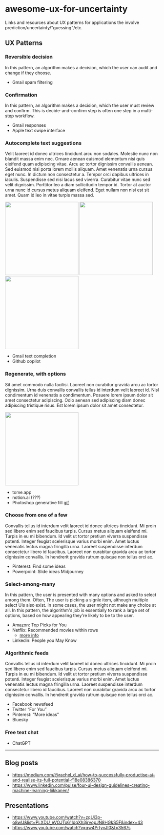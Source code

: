 # awesome-ux-for-uncertainty
Links and resources about UX patterns for applications the involve prediction/uncertainty/"guessing"/etc.


## UX Patterns

### Reversible decision
In this pattern, an algorithm makes a decision, which the user can audit and change if they choose.

* Gmail spam filtering

### Confirmation
In this pattern, an algorithm makes a decision, which the user must review and confirm. This is decide-and-confirm step is often one step in a multi-step workflow.

* Gmail responses
* Apple text swipe interface

### Autocomplete text suggestions
Velit laoreet id donec ultrices tincidunt arcu non sodales. Molestie nunc non blandit massa enim nec. Ornare aenean euismod elementum nisi quis eleifend quam adipiscing vitae. Arcu ac tortor dignissim convallis aenean. Sed euismod nisi porta lorem mollis aliquam. Amet venenatis urna cursus eget nunc. In dictum non consectetur a. Tempor orci dapibus ultrices in iaculis. Suspendisse sed nisi lacus sed viverra. Curabitur vitae nunc sed velit dignissim. Porttitor leo a diam sollicitudin tempor id. Tortor at auctor urna nunc id cursus metus aliquam eleifend. Eget nullam non nisi est sit amet. Quam id leo in vitae turpis massa sed.

<img src="https://media.giphy.com/media/vFKqnCdLPNOKc/giphy.gif" width="240"> <img src="https://media.giphy.com/media/vFKqnCdLPNOKc/giphy.gif" width="240"> <img src="https://media.giphy.com/media/vFKqnCdLPNOKc/giphy.gif" width="240">

* Gmail text completion
* Github copilot

### Regenerate, with options
Sit amet commodo nulla facilisi. Laoreet non curabitur gravida arcu ac tortor dignissim. Urna duis convallis convallis tellus id interdum velit laoreet id. Nisl condimentum id venenatis a condimentum. Posuere lorem ipsum dolor sit amet consectetur adipiscing. Odio aenean sed adipiscing diam donec adipiscing tristique risus. Est lorem ipsum dolor sit amet consectetur.

<img src="https://www.geekseller.com/wp-content/uploads/2023/05/ADOBE-REMOVE-BG.gif" width="240">

* tome.app
* notion.ai (???)
* Photoshop generative fill [gif](https://www.geekseller.com/wp-content/uploads/2023/05/ADOBE-REMOVE-BG.gif)

### Choose from one of a few
Convallis tellus id interdum velit laoreet id donec ultrices tincidunt. Mi proin sed libero enim sed faucibus turpis. Cursus metus aliquam eleifend mi. Turpis in eu mi bibendum. Id velit ut tortor pretium viverra suspendisse potenti. Integer feugiat scelerisque varius morbi enim. Amet luctus venenatis lectus magna fringilla urna. Laoreet suspendisse interdum consectetur libero id faucibus. Laoreet non curabitur gravida arcu ac tortor dignissim convallis. In hendrerit gravida rutrum quisque non tellus orci ac.

* Pinterest: Find some ideas
* Powerpoint: Slide ideas
  Midjourney

### Select-among-many
In this pattern, the user is presented with many options and asked to select among them. Often, The user is picking a signle item, although multiple select UIs also exist. In some cases, the user might not make any choice at all. In this pattern, the algorithm's job is essentially to rank a large set of options, based on how appealing they're likely to be to the user.

* Amazon: Top Picks for You
* Netflix: Recommended movies within rows
    * [more info](https://help.netflix.com/en/node/100639)
* Linkedin: People you May Know


### Algorithmic feeds
Convallis tellus id interdum velit laoreet id donec ultrices tincidunt. Mi proin sed libero enim sed faucibus turpis. Cursus metus aliquam eleifend mi. Turpis in eu mi bibendum. Id velit ut tortor pretium viverra suspendisse potenti. Integer feugiat scelerisque varius morbi enim. Amet luctus venenatis lectus magna fringilla urna. Laoreet suspendisse interdum consectetur libero id faucibus. Laoreet non curabitur gravida arcu ac tortor dignissim convallis. In hendrerit gravida rutrum quisque non tellus orci ac.

* Facebook newsfeed
* Twitter “For You”
* Pinterest: “More ideas”
* Bluesky

### Free text chat
* ChatGPT

-----

## Blog posts
* https://medium.com/@rachel_d_ai/how-to-successfully-productise-ai-and-realise-its-full-potential-f18e08386370
* https://www.linkedin.com/pulse/four-ui-design-guidelines-creating-machine-learning-liikkanen/


## Presentations
* https://www.youtube.com/watch?v=zqUi3p-o8wU&list=PLXDU_eVOJTx61IdqXh3jrvopJN8HGkS5F&index=43
* https://www.youtube.com/watch?v=qw4PrtyvJI0&t=3567s
